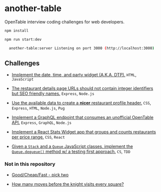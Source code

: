 # another-table

OpenTable interview coding challenges for web developers.

```bash
npm install

npm run start:dev

  another-table:server Listening on port 3000 (http://localhost:3000)
```

## Challenges

- [Implement the date, time, and party widget (A.K.A. DTP).](challenges/01-DTP.md) `HTML`, `JavaScript`

- [The restaurant details page URLs should not contain integer identifiers but SEO friendly names.](challenges/02-SEO-FRIENDLY-URLS.md) `Express`, `Node.js`

- [Use the available data to create a **nicer** restaurant profile header.](challenges/03-RESTAURANT.md) `CSS`, `Express`, `HTML`, `Node.js`, `Pug`

- [Implement a GraphQL endpoint that consumes an unofficial OpenTable API.](challenges/04-GRAPHQL.md) `Express`, `GraphQL`, `Node.js`

- [Implement a React Stats Widget app that groups and counts restaurants per price range.](challenges/05-STATS-WIDGET.md) `CSS`, `React`

- [Given a `Stack` and a `Queue` JavaScript classes, implement the `Queue.dequeue()` method w/ a testing first approach.](challenges/06-STACKS-AND-QUEUE.md) `CS`, `TDD`

### Not in this repository

- [Good/Cheap/Fast - pick two](https://github.com/mattiaerre/good-cheap-fast)

- [How many moves before the knight visits every square?](https://github.com/mattiaerre/knight-moves)
